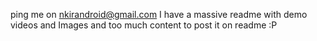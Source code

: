 ping me on nkirandroid@gmail.com
I have a massive readme with demo videos and Images and too much content to post it on readme :P

